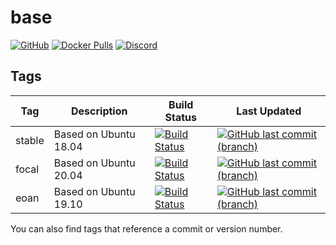 # base

[![GitHub](https://img.shields.io/badge/source-github-lightgrey)](https://github.com/hotio/docker-base)
[![Docker Pulls](https://img.shields.io/docker/pulls/hotio/base)](https://hub.docker.com/r/hotio/base)
[![Discord](https://img.shields.io/discord/610068305893523457?color=738ad6&label=discord&logo=discord&logoColor=white)](https://discord.gg/3SnkuKp)

## Tags

| Tag      | Description           | Build Status                                                                                                                                      | Last Updated                                                                                                                                              |
| ---------|-----------------------|---------------------------------------------------------------------------------------------------------------------------------------------------|-----------------------------------------------------------------------------------------------------------------------------------------------------------|
| stable   | Based on Ubuntu 18.04 | [![Build Status](https://cloud.drone.io/api/badges/hotio/docker-base/status.svg?ref=refs/heads/stable)](https://cloud.drone.io/hotio/docker-base) | [![GitHub last commit (branch)](https://img.shields.io/github/last-commit/hotio/docker-base/stable)](https://github.com/hotio/docker-base/commits/stable) |
| focal    | Based on Ubuntu 20.04 | [![Build Status](https://cloud.drone.io/api/badges/hotio/docker-base/status.svg?ref=refs/heads/focal)](https://cloud.drone.io/hotio/docker-base)  | [![GitHub last commit (branch)](https://img.shields.io/github/last-commit/hotio/docker-base/focal)](https://github.com/hotio/docker-base/commits/focal)   |
| eoan     | Based on Ubuntu 19.10 | [![Build Status](https://cloud.drone.io/api/badges/hotio/docker-base/status.svg?ref=refs/heads/eoan)](https://cloud.drone.io/hotio/docker-base)   | [![GitHub last commit (branch)](https://img.shields.io/github/last-commit/hotio/docker-base/eoan)](https://github.com/hotio/docker-base/commits/eoan)     |

You can also find tags that reference a commit or version number.
